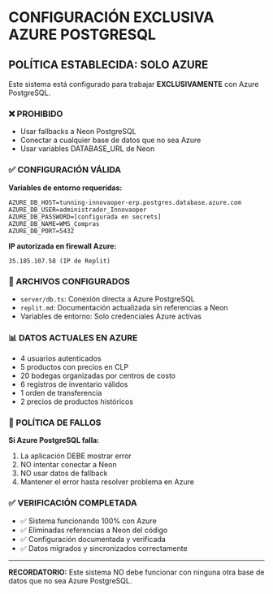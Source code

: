 # CONFIGURACIÓN EXCLUSIVA AZURE POSTGRESQL

## POLÍTICA ESTABLECIDA: SOLO AZURE

Este sistema está configurado para trabajar **EXCLUSIVAMENTE** con Azure PostgreSQL.

### ❌ PROHIBIDO
- Usar fallbacks a Neon PostgreSQL
- Conectar a cualquier base de datos que no sea Azure
- Usar variables DATABASE_URL de Neon

### ✅ CONFIGURACIÓN VÁLIDA

**Variables de entorno requeridas:**
```
AZURE_DB_HOST=tunning-innovaoper-erp.postgres.database.azure.com
AZURE_DB_USER=administrador_Innovaoper
AZURE_DB_PASSWORD=[configurada en secrets]
AZURE_DB_NAME=WMS_Compras
AZURE_DB_PORT=5432
```

**IP autorizada en firewall Azure:**
```
35.185.107.58 (IP de Replit)
```

### 🔧 ARCHIVOS CONFIGURADOS

- `server/db.ts`: Conexión directa a Azure PostgreSQL
- `replit.md`: Documentación actualizada sin referencias a Neon
- Variables de entorno: Solo credenciales Azure activas

### 📊 DATOS ACTUALES EN AZURE

- 4 usuarios autenticados
- 5 productos con precios en CLP  
- 20 bodegas organizadas por centros de costo
- 6 registros de inventario válidos
- 1 orden de transferencia
- 2 precios de productos históricos

### 🚨 POLÍTICA DE FALLOS

**Si Azure PostgreSQL falla:**
1. La aplicación DEBE mostrar error
2. NO intentar conectar a Neon
3. NO usar datos de fallback
4. Mantener el error hasta resolver problema en Azure

### ✅ VERIFICACIÓN COMPLETADA

- ✅ Sistema funcionando 100% con Azure
- ✅ Eliminadas referencias a Neon del código
- ✅ Configuración documentada y verificada
- ✅ Datos migrados y sincronizados correctamente

---

**RECORDATORIO:** Este sistema NO debe funcionar con ninguna otra base de datos que no sea Azure PostgreSQL.